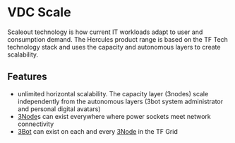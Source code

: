 # VDC Scale

Scaleout technology is how current IT workloads adapt to user and consumption demand.  The Hercules product range is based on the TF Tech technology stack and uses the capacity and autonomous layers to create scalability.  


## Features

- unlimited horizontal scalability. The capacity layer (3nodes) scale independently from the autonomous layers (3bot system administrator and personal digital avatars)
- [3Node](threefold__3node)s can exist everywhere where power sockets meet network connectivity
- [3Bot](threefold__3bot_def) can exist on each and every [3Node](threefold__3node) in the TF Grid
